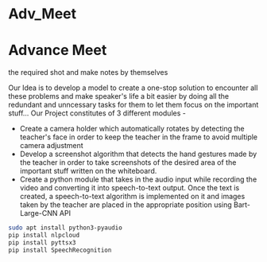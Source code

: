 # Adv_Meet
# Advance Meet
the required shot and make notes by themselves

Our Idea is to develop a model to create a one-stop solution to encounter all these problems and make speaker's life a bit easier by doing all the redundant and unncessary tasks for them to let them focus on the important stuff...
Our Project constitutes of 3 different modules - 

- Create a camera holder which automatically rotates by detecting the teacher's face in order to keep the teacher in the frame to avoid multiple camera adjustment 
- Develop a screenshot algorithm that detects the hand gestures made by the teacher in order to take screenshots of the desired area of the important stuff written on the whiteboard.
- Create a python module that takes in the audio input while recording the video and converting it into speech-to-text output. Once the text is created, a speech-to-text algorithm is implemented on it and images taken by the teacher are placed in the appropriate position using Bart-Large-CNN API
```bash
sudo apt install python3-pyaudio
pip install nlpcloud
pip install pyttsx3
pip install SpeechRecognition
```
